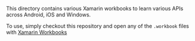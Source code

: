 
This directory contains various Xamarin workbooks to learn various APIs across
Android, iOS and Windows.

To use, simply checkout this repository and open any of the `.workbook` files 
with [Xamarin Workbooks](https://developer.xamarin.com/guides/cross-platform/workbooks/)
